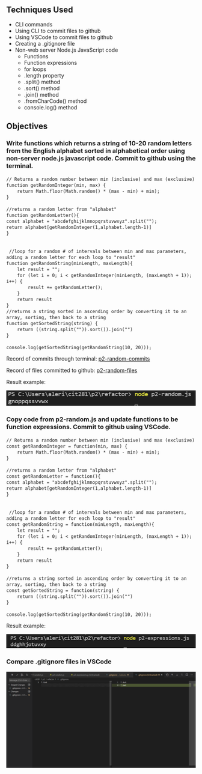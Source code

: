 ## Techniques Used 

- CLI commands
- Using CLI to commit files to github
- Using VSCode to commit files to github 
- Creating a .gitignore file
- Non-web server Node.js JavaScript code
    - Functions
    - Function expressions
    - for loops
    - .length property
    - .split() method 
    - .sort() method
    - .join() method
    - .fromCharCode() method
    - console.log() method

## Objectives


### Write functions which returns a string of 10-20 random letters from the English alphabet sorted in alphabetical order using non-server node.js javascript code. Commit to github using the terminal.

```
// Returns a random number between min (inclusive) and max (exclusive)
function getRandomInteger(min, max) {
    return Math.floor(Math.random() * (max - min) + min);
}

//returns a random letter from "alphabet"
function getRandomLetter(){
const alphabet = "abcdefghijklmnopqrstuvwxyz".split("");
return alphabet[getRandomInteger(1,alphabet.length-1)]
}


 //loop for a random # of intervals between min and max parameters, adding a random letter for each loop to "result"
function getRandomString(minLength, maxLength){
    let result = "";
    for (let i = 0; i < getRandomInteger(minLength, (maxLength + 1)); i++) {
        result += getRandomLetter();
    }
    return result
}
//returns a string sorted in ascending order by converting it to an array, sorting, then back to a string
function getSortedString(string) {
    return ((string.split("")).sort()).join("")
}

console.log(getSortedString(getRandomString(10, 20)));
```

Record of commits through terminal:
[p2-random-commits](https://lizz02.github.io/cit281-p2/refactor/p2-random-commits.txt)

Record of files committed to github:
[p2-random-files](https://lizz02.github.io/cit281-p2/refactor/p2-random-files.txt)

Result example:

![p2-random.js result](p2-random.png)

### Copy code from p2-random.js and update functions to be function expressions. Commit to github using VSCode.
```
// Returns a random number between min (inclusive) and max (exclusive)
const getRandomInteger = function(min, max) {
    return Math.floor(Math.random() * (max - min) + min);
}

//returns a random letter from "alphabet"
const getRandomLetter = function(){
const alphabet = "abcdefghijklmnopqrstuvwxyz".split("");
return alphabet[getRandomInteger(1,alphabet.length-1)]
}


 //loop for a random # of intervals between min and max parameters, adding a random letter for each loop to "result"
const getRandomString = function(minLength, maxLength){
    let result = "";
    for (let i = 0; i < getRandomInteger(minLength, (maxLength + 1)); i++) {
        result += getRandomLetter();
    }
    return result
}

//returns a string sorted in ascending order by converting it to an array, sorting, then back to a string
const getSortedString = function(string) {
    return ((string.split("")).sort()).join("")
}

console.log(getSortedString(getRandomString(10, 20)));
```

Result example:

![p2-expressions.js result](p2-expressions.png)

### Compare .gitignore files in VSCode

![p2-vscode-diff](refactor/p2-vscode-diff.png)

